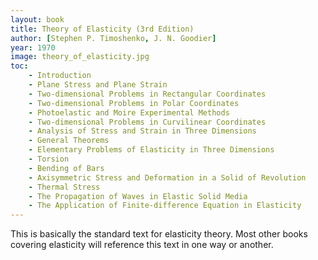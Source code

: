 ```yaml
---
layout: book
title: Theory of Elasticity (3rd Edition)
author: [Stephen P. Timoshenko, J. N. Goodier]
year: 1970
image: theory_of_elasticity.jpg
toc:
    - Introduction
    - Plane Stress and Plane Strain
    - Two-dimensional Problems in Rectangular Coordinates
    - Two-dimensional Problems in Polar Coordinates
    - Photoelastic and Moire Experimental Methods
    - Two-dimensional Problems in Curvilinear Coordinates
    - Analysis of Stress and Strain in Three Dimensions
    - General Theorems
    - Elementary Problems of Elasticity in Three Dimensions
    - Torsion
    - Bending of Bars
    - Axisymmetric Stress and Deformation in a Solid of Revolution
    - Thermal Stress
    - The Propagation of Waves in Elastic Solid Media
    - The Application of Finite-difference Equation in Elasticity
---
```


This is basically the standard text for elasticity theory. Most other books covering elasticity will reference this text in one way or another.

